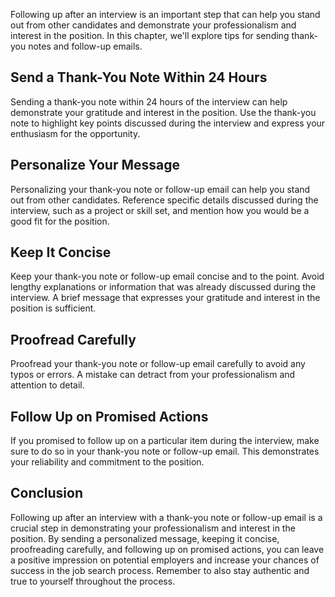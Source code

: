 
Following up after an interview is an important step that can help you stand out from other candidates and demonstrate your professionalism and interest in the position. In this chapter, we'll explore tips for sending thank-you notes and follow-up emails.

Send a Thank-You Note Within 24 Hours
-------------------------------------

Sending a thank-you note within 24 hours of the interview can help demonstrate your gratitude and interest in the position. Use the thank-you note to highlight key points discussed during the interview and express your enthusiasm for the opportunity.

Personalize Your Message
------------------------

Personalizing your thank-you note or follow-up email can help you stand out from other candidates. Reference specific details discussed during the interview, such as a project or skill set, and mention how you would be a good fit for the position.

Keep It Concise
---------------

Keep your thank-you note or follow-up email concise and to the point. Avoid lengthy explanations or information that was already discussed during the interview. A brief message that expresses your gratitude and interest in the position is sufficient.

Proofread Carefully
-------------------

Proofread your thank-you note or follow-up email carefully to avoid any typos or errors. A mistake can detract from your professionalism and attention to detail.

Follow Up on Promised Actions
-----------------------------

If you promised to follow up on a particular item during the interview, make sure to do so in your thank-you note or follow-up email. This demonstrates your reliability and commitment to the position.

Conclusion
----------

Following up after an interview with a thank-you note or follow-up email is a crucial step in demonstrating your professionalism and interest in the position. By sending a personalized message, keeping it concise, proofreading carefully, and following up on promised actions, you can leave a positive impression on potential employers and increase your chances of success in the job search process. Remember to also stay authentic and true to yourself throughout the process.
